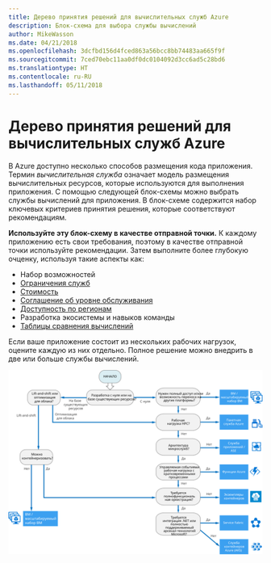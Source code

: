 ```yaml
---
title: Дерево принятия решений для вычислительных служб Azure
description: Блок-схема для выбора службы вычислений
author: MikeWasson
ms.date: 04/21/2018
ms.openlocfilehash: 3dcfbd156d4fced863a56bcc8bb74483aa665f9f
ms.sourcegitcommit: 7ced70ebc11aa0df0dc0104092d3cc6ad5c28bd6
ms.translationtype: HT
ms.contentlocale: ru-RU
ms.lasthandoff: 05/11/2018
---
```

# <a name="decision-tree-for-azure-compute-services"></a>Дерево принятия решений для вычислительных служб Azure

В Azure доступно несколько способов размещения кода приложения. Термин *вычислительная служба* означает модель размещения вычислительных ресурсов, которые используются для выполнения приложения. С помощью следующей блок-схемы можно выбрать службы вычислений для приложения. В блок-схеме содержится набор ключевых критериев принятия решения, которые соответствуют рекомендациям. 

**Используйте эту блок-схему в качестве отправной точки.** К каждому приложению есть свои требования, поэтому в качестве отправной точки используйте рекомендации. Затем выполните более глубокую очценку, используя такие аспекты как:
 
- Набор возможностей
- [Ограничения служб](/azure/azure-subscription-service-limits)
- [Стоимость](https://azure.microsoft.com/pricing/)
- [Соглашение об уровне обслуживания](https://azure.microsoft.com/support/legal/sla/)
- [Доступность по регионам](https://azure.microsoft.com/global-infrastructure/services/)
- Разработка экосистемы и навыков команды
- [Таблицы сравнения вычислений](./compute-comparison.md)

Если ваше приложение состоит из нескольких рабочих нагрузок, оцените каждую из них отдельно. Полное решение можно внедрить в две или больше службы вычислений.

![](../images/compute-decision-tree.svg)


